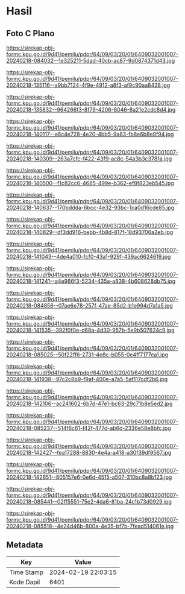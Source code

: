 # Hasil

## Foto C Plano

https://sirekap-obj-formc.kpu.go.id/9d41/pemilu/pdpr/64/09/03/20/01/6409032001007-20240218-084032--1e325211-5dad-40cb-ac87-9d0874371d43.jpg

https://sirekap-obj-formc.kpu.go.id/9d41/pemilu/pdpr/64/09/03/20/01/6409032001007-20240218-135116--a9bb7124-4f9e-4912-a8f3-af9c90aa8438.jpg

https://sirekap-obj-formc.kpu.go.id/9d41/pemilu/pdpr/64/09/03/20/01/6409032001007-20240218-135832--964266f3-8f79-4206-8046-8a21e2cdc8d4.jpg

https://sirekap-obj-formc.kpu.go.id/9d41/pemilu/pdpr/64/09/03/20/01/6409032001007-20240218-140117--a6c4e728-4e20-4bb5-9a83-fb8e6b8e9f94.jpg

https://sirekap-obj-formc.kpu.go.id/9d41/pemilu/pdpr/64/09/03/20/01/6409032001007-20240218-140309--263a7cfc-f422-43f9-ac8c-54a3b3c3781a.jpg

https://sirekap-obj-formc.kpu.go.id/9d41/pemilu/pdpr/64/09/03/20/01/6409032001007-20240218-140500--f1c82cc6-4685-499e-b362-ef8f823eb545.jpg

https://sirekap-obj-formc.kpu.go.id/9d41/pemilu/pdpr/64/09/03/20/01/6409032001007-20240218-140637--170bddda-6bcc-4e32-93bc-1ca0d16cde85.jpg

https://sirekap-obj-formc.kpu.go.id/9d41/pemilu/pdpr/64/09/03/20/01/6409032001007-20240218-140829--df3dd916-bebb-4b8d-817f-18d93706a2eb.jpg

https://sirekap-obj-formc.kpu.go.id/9d41/pemilu/pdpr/64/09/03/20/01/6409032001007-20240218-141043--4de4a010-fcf0-43a1-929f-439ac6624619.jpg

https://sirekap-obj-formc.kpu.go.id/9d41/pemilu/pdpr/64/09/03/20/01/6409032001007-20240218-141241--a4e986f3-5234-435a-a838-4b608628db75.jpg

https://sirekap-obj-formc.kpu.go.id/9d41/pemilu/pdpr/64/09/03/20/01/6409032001007-20240218-084856--07ae6e78-257f-47ae-85d2-b1e994d7a1a5.jpg

https://sirekap-obj-formc.kpu.go.id/9d41/pemilu/pdpr/64/09/03/20/01/6409032001007-20240218-141535--392f0f0e-d68a-4d30-957b-5e9b507624c9.jpg

https://sirekap-obj-formc.kpu.go.id/9d41/pemilu/pdpr/64/09/03/20/01/6409032001007-20240218-085025--50f22ff6-2731-4e8c-b055-0e4ff7177ea1.jpg

https://sirekap-obj-formc.kpu.go.id/9d41/pemilu/pdpr/64/09/03/20/01/6409032001007-20240218-141938--97c2c8b9-f9af-400e-a7a5-5af117cdf2b6.jpg

https://sirekap-obj-formc.kpu.go.id/9d41/pemilu/pdpr/64/09/03/20/01/6409032001007-20240218-142106--ac241602-6b7d-47e1-bc63-29c71b8e5ed2.jpg

https://sirekap-obj-formc.kpu.go.id/9d41/pemilu/pdpr/64/09/03/20/01/6409032001007-20240218-085237--514f6c61-f42f-477d-ab6d-2336e58e8bfc.jpg

https://sirekap-obj-formc.kpu.go.id/9d41/pemilu/pdpr/64/09/03/20/01/6409032001007-20240218-142427--fea17288-8830-4e4a-a418-a30f39df9567.jpg

https://sirekap-obj-formc.kpu.go.id/9d41/pemilu/pdpr/64/09/03/20/01/6409032001007-20240218-142651--805157e6-0e6d-4515-a507-310bc8a8b123.jpg

https://sirekap-obj-formc.kpu.go.id/9d41/pemilu/pdpr/64/09/03/20/01/6409032001007-20240218-085441--02ff5551-75e2-4da6-81ba-24c1b73d0929.jpg

https://sirekap-obj-formc.kpu.go.id/9d41/pemilu/pdpr/64/09/03/20/01/6409032001007-20240218-085518--4e24d46b-800a-4e35-bf7b-7fead514061e.jpg


## Metadata

| Key        | Value               |
| ---------- | ------------------- |
| Time Stamp | 2024-02-19 22:03:15 |
| Kode Dapil | 6401                |



